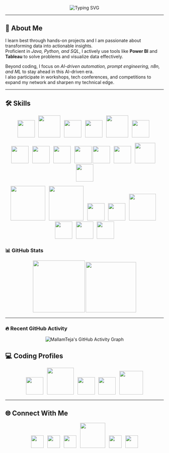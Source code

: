 <p align="center">
  <img src="https://readme-typing-svg.demolab.com?font=Fira+Code&weight=600&size=35&duration=3000&pause=650&color=32CD32&center=true&vCenter=true&width=870&repeat=true&lines=Hello%20%F0%9F%91%8B%2C%20I%27m%20Teja;Data%20Analytics;Fullstack;AI%20Enthusiast&cacheBust=1" alt="Typing SVG" />
</p>

---

## 🚀 About Me  
I learn best through hands-on projects and I am passionate about transforming data into actionable insights.  
Proficient in *Java, Python, and SQL*, I actively use tools like **Power BI** and **Tableau** to solve problems and visualize data effectively.  

Beyond coding, I focus on *AI-driven automation, prompt engineering, n8n, and ML* to stay ahead in this AI-driven era.  
I also participate in workshops, tech conferences, and competitions to expand my network and sharpen my technical edge.  

---

## 🛠 Skills  

<p align="center">
  <img src="https://upload.wikimedia.org/wikipedia/commons/c/c3/Python-logo-notext.svg" width="55"/>&nbsp;&nbsp;
  <img src="https://cdn-icons-png.flaticon.com/512/226/226777.png" width="70"/>&nbsp;&nbsp;
  <img src="https://cdn-icons-png.flaticon.com/512/919/919825.png" width="55"/>&nbsp;&nbsp;
  <img src="https://cdn.worldvectorlogo.com/logos/mongodb-icon-1.svg" width="55"/>&nbsp;&nbsp;
  <img src="https://upload.wikimedia.org/wikipedia/en/d/dd/MySQL_logo.svg" width="70"/>&nbsp;&nbsp;
  <img src="https://cdn-icons-png.flaticon.com/512/4248/4248443.png" width="55"/>&nbsp;&nbsp;
</p>

<p align="center">
  <img src="https://cdn-icons-png.flaticon.com/512/732/732212.png" width="55"/>&nbsp;&nbsp;
  <img src="https://cdn-icons-png.flaticon.com/512/732/732190.png" width="55"/>&nbsp;&nbsp;
  <img src="https://cdn-icons-png.flaticon.com/512/5968/5968292.png" width="55"/>&nbsp;&nbsp;
  <img src="https://cdn.worldvectorlogo.com/logos/react-2.svg" width="55"/>
  <img src="https://cdn.worldvectorlogo.com/logos/tailwindcss.svg" width="55"/>&nbsp;&nbsp;
  <img src="https://cdn.worldvectorlogo.com/logos/git-icon.svg" width="55"/>&nbsp;&nbsp;
  <img src="https://cdn-icons-png.flaticon.com/512/919/919853.png" width="65"/>&nbsp;&nbsp;
  <img src="https://cdn-icons-png.flaticon.com/512/733/733553.png" width="55"/>
</p> 

<p align="center">
  <img src="https://upload.wikimedia.org/wikipedia/commons/3/31/NumPy_logo_2020.svg" width="110"/>&nbsp;&nbsp;
  <img src="https://upload.wikimedia.org/wikipedia/commons/e/ed/Pandas_logo.svg" width="110"/>&nbsp;&nbsp;
  <img src="https://upload.wikimedia.org/wikipedia/commons/8/84/Matplotlib_icon.svg" width="55"/>&nbsp;&nbsp;
  <img src="https://seaborn.pydata.org/_images/logo-mark-lightbg.svg" width="55"/>&nbsp;&nbsp;
  <img src="https://pytorch.org/assets/images/pytorch-logo.png" width="85"/>&nbsp;&nbsp;
  <img src="https://cdn.worldvectorlogo.com/logos/tensorflow-2.svg" width="55"/>&nbsp;&nbsp;
  <img src="https://upload.wikimedia.org/wikipedia/commons/c/cf/New_Power_BI_Logo.svg" width="55"/>&nbsp;&nbsp;
  <img src="https://cdn.worldvectorlogo.com/logos/tableau-software.svg" width="55"/>
</p>

### 📊 GitHub Stats  

<p align="center">

  <img src="https://streak-stats.demolab.com/?user=MallamTeja&theme=dark&background=0D1117&ring=228B22&fire=228B22&currStreakLabel=228B22&sideLabels=228B22&dates=228B22" height="165"/>
  <img src="https://github-readme-stats.vercel.app/api?username=MallamTeja&show_icons=true&theme=github_dark&include_all_commits=true&count_private=true&title_color=228B22&icon_color=228B22&text_color=228B22&bg_color=0D1117" height="160"/>
</p>


---
### 🔥 Recent GitHub Activity
<p align="center">
  <img src="https://github-readme-activity-graph.vercel.app/graph?username=MallamTeja&bg_color=0D1117&color=32CD32&line=fafafa&point=228B22&area=true&hide_border=true" alt="MallamTeja's GitHub Activity Graph" />
</p>

## 💻 Coding Profiles  

<p align="center">
  <a href="https://leetcode.com/tejamallam026" target="_blank"><img src="https://upload.wikimedia.org/wikipedia/commons/1/19/LeetCode_logo_black.png" width="55"/></a>&nbsp;&nbsp;
  <a href="https://www.codechef.com/users/tejamallam" target="_blank"><img src="https://cdn.codechef.com/sites/all/themes/abessive/cc-logo.png" width="85"/></a>&nbsp;&nbsp;
  <a href="https://www.hackerrank.com/mallamteja" target="_blank"><img src="https://cdn.worldvectorlogo.com/logos/hackerrank.svg" width="55"/></a>&nbsp;&nbsp;
  <a href="https://codeforces.com/profile/tejamallam" target="_blank"><img src="https://cdn.iconscout.com/icon/free/png-256/free-code-forces-3521352-2944796.png" width="55"/></a>&nbsp;&nbsp;
  <a href="https://auth.geeksforgeeks.org/user/mallamsi8z/" target="_blank"><img src="https://upload.wikimedia.org/wikipedia/commons/4/43/GeeksforGeeks.svg" width="75"/></a>
</p>

---

## 🌐 Connect With Me  

<p align="center">
  <a href="https://www.linkedin.com/in/tejamallam/" target="_blank"><img src="https://cdn-icons-png.flaticon.com/512/174/174857.png" width="40"/></a>&nbsp;&nbsp;
  <a href="https://x.com/Mallam_Teja?s=09" target="_blank"><img src="https://cdn-icons-png.flaticon.com/512/5969/5969020.png" width="40"/></a>&nbsp;&nbsp;
  <a href="https://www.reddit.com/user/Salt_Owl5906/" target="_blank"><img src="https://cdn-icons-png.flaticon.com/512/3670/3670226.png" width="40"/></a>&nbsp;&nbsp;
  <a href="https://unstop.com/u/tejakqba8271" target="_blank"><img src="https://d8it4huxumps7.cloudfront.net/uploads/images/unstop/unstop-logo.svg" width="80"/></a>&nbsp;&nbsp;
  <a href="https://www.figma.com/@tejamallam" target="_blank"><img src="https://cdn-icons-png.flaticon.com/512/5968/5968705.png" width="40"/></a>&nbsp;&nbsp;
  <a href="https://discord.com/users/tej_patel_" target="_blank"><img src="https://cdn-icons-png.flaticon.com/512/2111/2111370.png" width="40"/></a>
</p>
